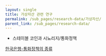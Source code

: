 ```yaml
---
layout: single
title: 가상자산 관련 연구
permalink: /sub_pages/research-data/가상자산/
parent_link: /sub_pages/research-data/
---
```


- 스테이블 코인과 시뇨리지/통화정책

[한국은행-통화정책의 종류](https://www.bok.or.kr/portal/main/contents.do?menuNo=201707) 

